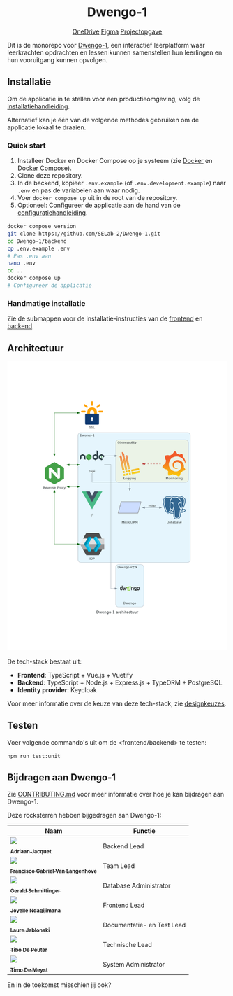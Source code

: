 <h1 align="center">Dwengo-1</h1>

<p align="center">
<span><a href="https://ugentbe-my.sharepoint.com/:f:/r/personal/bart_mesuere_ugent_be/Documents/Onderwijs/SELab2/2024-2025/mappen%20studenten/groep1" alt="OneDrive">
OneDrive</a></span>
<span><a href="https://www.figma.com/files/project/339220191" alt="Figma sjabloon">
Figma</a></span>
<span><a href="https://github.com/SELab-2/Dwengo-opgave" alt="projectopgave">
Projectopgave</a></span>
</p>

Dit is de monorepo voor [Dwengo-1](https://sel2-1.ugent.be), een interactief leerplatform waar leerkrachten opdrachten
en lessen kunnen samenstellen hun leerlingen en hun vooruitgang kunnen opvolgen.

## Installatie

Om de applicatie in te stellen voor een productieomgeving, volg
de [installatiehandleiding](https://github.com/SELab-2/Dwengo-1/wiki/Administrator:-Productie-omgeving).

Alternatief kan je één van de volgende methodes gebruiken om de applicatie lokaal te draaien.

### Quick start

1. Installeer Docker en Docker Compose op je systeem (zie [Docker](https://docs.docker.com/get-docker/)
   en [Docker Compose](https://docs.docker.com/compose/)).
2. Clone deze repository.
3. In de backend, kopieer `.env.example` (of `.env.development.example`) naar `.env` en pas de variabelen aan waar
   nodig.
4. Voer `docker compose up` uit in de root van de repository.
5. Optioneel: Configureer de applicatie aan de hand van
   de [configuratiehandleiding](https://github.com/SELab-2/Dwengo-1/wiki/Administrator:-Productie-omgeving#dwengo-1-configuratie).

```bash
docker compose version
git clone https://github.com/SELab-2/Dwengo-1.git
cd Dwengo-1/backend
cp .env.example .env
# Pas .env aan
nano .env
cd ..
docker compose up
# Configureer de applicatie
```

### Handmatige installatie

Zie de submappen voor de installatie-instructies van de [frontend](./frontend/README.md)
en [backend](./backend/README.md).

## Architectuur

![Architectuur](./docs/architecture/schema.png)

De tech-stack bestaat uit:

- **Frontend**: TypeScript + Vue.js + Vuetify
- **Backend**: TypeScript + Node.js + Express.js + TypeORM + PostgreSQL
- **Identity provider**: Keycloak

Voor meer informatie over de keuze van deze tech-stack,
zie [designkeuzes](https://github.com/SELab-2/Dwengo-1/wiki/Developer:-Design-keuzes).

## Testen

Voer volgende commando's uit om de <frontend/backend> te testen:

```
npm run test:unit
```

## Bijdragen aan Dwengo-1

Zie [CONTRIBUTING.md](./CONTRIBUTING.md) voor meer informatie over hoe je kan bijdragen aan Dwengo-1.

Deze rocksterren hebben bijgedragen aan Dwengo-1:

| Naam                                                                                                                                                    | Functie                    |
| ------------------------------------------------------------------------------------------------------------------------------------------------------- | -------------------------- |
| [<img src="https://github.com/WhisperinCheetah.png" width="100px"/><br/><sub><b>Adriaan Jacquet</b></sub>](https://github.com/WhisperinCheetah)         | Backend Lead               |
| [<img src="https://github.com/Gabriellvl.png" width="100px"/><br/><sub><b>Francisco Gabriel Van Langenhove</b></sub>](https://github.com/Gabriellvl)    | Team Lead                  |
| [<img src="https://github.com/geraldschmittinger.png" width="100px"/><br/><sub><b>Gerald Schmittinger</b></sub>](https://github.com/geraldschmittinger) | Database Administrator     |
| [<img src="https://github.com/joyelle436.png" width="100px"/><br/><sub><b>Joyelle Ndagijimana</b></sub>](https://github.com/joyelle436)                 | Frontend Lead              |
| [<img src="https://github.com/laurejablonski.png" width="100px"/><br><sub><b>Laure Jablonski</b></sub>](https://github.com/laurejablonski)              | Documentatie- en Test Lead |
| [<img src="https://github.com/tdpeuter.png" width="100px"/><br/><sub><b>Tibo De Peuter</b></sub>](https://github.com/tdpeuter)                          | Technische Lead            |
| [<img src="https://github.com/kloep1.png" width="100px"/><br/><sub><b>Timo De Meyst</b></sub>](https://github.com/kloep1)                               | System Administrator       |

En in de toekomst misschien jij ook?

